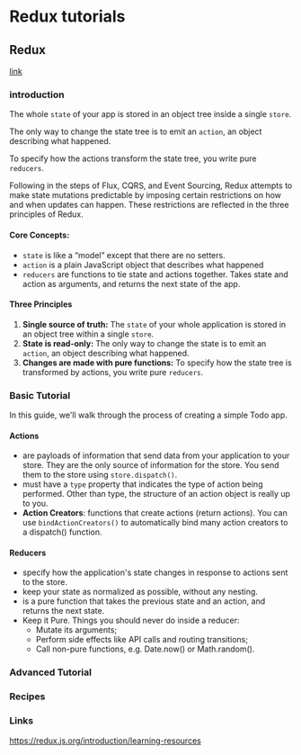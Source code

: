 # Redux tutorials

## Redux
[link](https://redux.js.org)

### introduction

The whole `state` of your app is stored in an object tree inside a single `store`.

The only way to change the state tree is to emit an `action`, an object describing what happened.

To specify how the actions transform the state tree, you write pure `reducers`.

Following in the steps of Flux, CQRS, and Event Sourcing, Redux attempts to make state mutations predictable by imposing certain restrictions on how and when updates can happen. These restrictions are reflected in the three principles of Redux.

#### Core Concepts:
- `state` is like a “model” except that there are no setters.
- `action` is a plain JavaScript object that describes what happened
- `reducers` are functions to tie state and actions together. Takes state and action as arguments, and returns the next state of the app.

#### Three Principles
1. **Single source of truth:** The `state` of your whole application is stored in an object tree within a single `store`.
2. **State is read-only:**  The only way to change the state is to emit an `action`, an object describing what happened.
3. **Changes are made with pure functions:** To specify how the state tree is transformed by actions, you write pure `reducers`.

### Basic Tutorial
In this guide, we'll walk through the process of creating a simple Todo app.

#### Actions
- are payloads of information that send data from your application to your store. They are the only source of information for the store. You send them to the store using `store.dispatch()`.
- must have a `type` property that indicates the type of action being performed. Other than type, the structure of an action object is really up to you.
- **Action Creators**: functions that create actions (return actions). You can use `bindActionCreators()` to automatically bind many action creators to a dispatch() function.

#### Reducers
- specify how the application's state changes in response to actions sent to the store. 
- keep your state as normalized as possible, without any nesting.
- is a pure function that takes the previous state and an action, and returns the next state.
- Keep it Pure. Things you should never do inside a reducer:
  - Mutate its arguments;
  - Perform side effects like API calls and routing transitions;
  - Call non-pure functions, e.g. Date.now() or Math.random().


### Advanced Tutorial

### Recipes


### Links

https://redux.js.org/introduction/learning-resources
